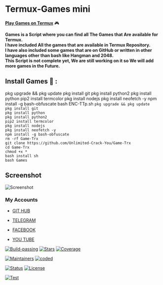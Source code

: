 # Termux-Games mini
<strong><u>Play Games on Termux</u></strong> 🎮<br>

<b>Games is a Script where you can find all The Games that Are available for Termux.</b><br> 
<b>I have included All the games that are available in Termux Repository. </b><br>
<b>I have also included some games that are on GitHub or written in other languages other than bash like Hangman and 2048.</b><br>
<b>This Script is not complete yet, We are still working on it so We will add more games in the Future.</b><br>

## Install Games 📲 :

pkg upgrade && pkg update
pkg install git
pkg install python2
pkg install python
pip2 install termcolor
pkg install nodejs
pkg install neofetch -y
npm install -g bash-obfuscate
bash ENC-TTp.sh
```pkg upgrade && pkg update```
<br>
```pkg install git```
<br>
```pkg install python```
<br>
```pkg install python2```
<br>
```pip2 install termcolor```
<br>
```pkg install nodejs```
<br>
```pkg install neofetch -y```
<br>
```npm install -g bash-obfuscate```
<br>
```rm -rf Game-Trx```
<br>
```git clone https://github.com/Unlimited-Crack-You/Game-Trx```
<br>
```cd Game-Trx```
<br>
```chmod +x *```
<br>
```bash install sh```
<br>
```bash Games```
<br>

## Screenshot 
![Screenshot](https://i.ibb.co/s5YTHpw/Screenshot-2023-10-12-08-31-59-19.jpg) 

### My Accounts

* [GIT HUB](https://github.com/Unlimited-Crack-You)

* [TELEGRAM](https://t.me/purwokerto_malware_cyber)

* [FACEBOOK](https://www.facebook.com/profile.php?id=61551681957732)

* [YOU TUBE](https://www.youtube.com/@from-system-comunity)

[![Build-passing](https://img.shields.io/badge/build-passing-red.svg?style=plastic)](https://github.com/Unlimited-Crack-You/Game-Trx.git) [![Stars](https://img.shields.io/open-vsx/stars/Redhat/Java.svg?style=plastic&color=orange)](https://github.com/Unlimited-Crack-You/Game-Trx.git) [![Coverage](https://img.shields.io/azure-devops/coverage/Swellaby/Opensource/25?color=yellow&style=plastic)](https://github.com/Unlimited-Crack-You/Game-Trx.git)

[![Maintainers](https://img.shields.io/badge/mainteiners-HackBoyz-green.svg?style=plastic)](https://github.com/Unlimited-Crack-You/Game-Trx.git) [![coded](https://img.shields.io/badge/coded%20in-bash&python2.7-mintgreen.svg?style=plastic)](https://github.com/Unlimited-Crack-You/Game-Trx.git)

[![Status](https://img.shields.io/badge/code%20status-encrypted-cyan.svg?style=plastic)](https://github.com/Unlimited-Crack-You/Game-Trx.git) [![License](https://img.shields.io/badge/license-MIT-blueviolet.svg?style=plastic)](https://github.com/Unlimited-Crack-You/Game-Trx.git)

[![Test](https://img.shields.io/badge/tested%20on-Termux,%20Kali%20Linux,%20Ubuntu,%20Parrot%20OS,%20Debian,%20ANDRAX%20Mobile-%23ff69b4.svg?style=plastic)](https://github.com/Unlimited-Crack-You/Game-Trx.git)
